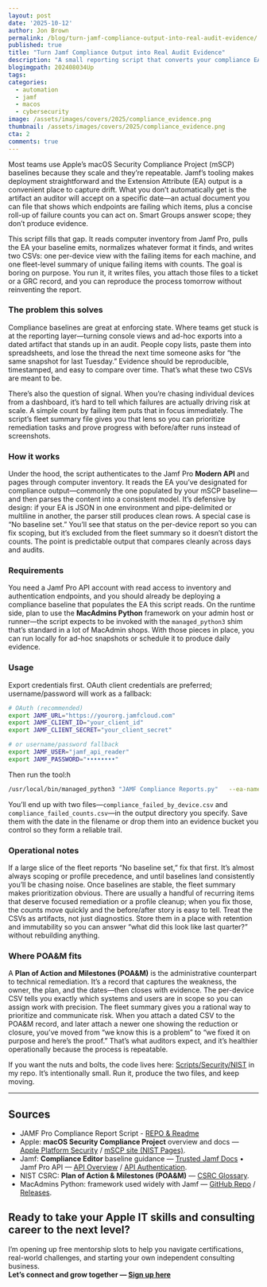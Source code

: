 ```yaml
---
layout: post
date: '2025-10-12'
author: Jon Brown
permalink: /blog/turn-jamf-compliance-output-into-real-audit-evidence/
published: true
title: "Turn Jamf Compliance Output into Real Audit Evidence"
description: "A small reporting script that converts your compliance EA into two CSVs auditors will actually accept."
blogimgpath: 202408034Up
tags:
categories:
  - automation
  - jamf
  - macos
  - cybersecurity
image: /assets/images/covers/2025/compliance_evidence.png
thumbnail: /assets/images/covers/2025/compliance_evidence.png
cta: 2
comments: true
---
```


Most teams use Apple’s macOS Security Compliance Project (mSCP) baselines because they scale and they’re repeatable. Jamf’s tooling makes deployment straightforward and the Extension Attribute (EA) output is a convenient place to capture drift. What you don’t automatically get is the artifact an auditor will accept on a specific date—an actual document you can file that shows which endpoints are failing which items, plus a concise roll-up of failure counts you can act on. Smart Groups answer scope; they don’t produce evidence.

This script fills that gap. It reads computer inventory from Jamf Pro, pulls the EA your baseline emits, normalizes whatever format it finds, and writes two CSVs: one per-device view with the failing items for each machine, and one fleet-level summary of unique failing items with counts. The goal is boring on purpose. You run it, it writes files, you attach those files to a ticket or a GRC record, and you can reproduce the process tomorrow without reinventing the report.

### The problem this solves

Compliance baselines are great at enforcing state. Where teams get stuck is at the reporting layer—turning console views and ad-hoc exports into a dated artifact that stands up in an audit. People copy lists, paste them into spreadsheets, and lose the thread the next time someone asks for “the same snapshot for last Tuesday.” Evidence should be reproducible, timestamped, and easy to compare over time. That’s what these two CSVs are meant to be.

There’s also the question of signal. When you’re chasing individual devices from a dashboard, it’s hard to tell which failures are actually driving risk at scale. A simple count by failing item puts that in focus immediately. The script’s fleet summary file gives you that lens so you can prioritize remediation tasks and prove progress with before/after runs instead of screenshots.

### How it works

Under the hood, the script authenticates to the Jamf Pro **Modern API** and pages through computer inventory. It reads the EA you’ve designated for compliance output—commonly the one populated by your mSCP baseline—and then parses the content into a consistent model. It’s defensive by design: if your EA is JSON in one environment and pipe-delimited or multiline in another, the parser still produces clean rows. A special case is “No baseline set.” You’ll see that status on the per-device report so you can fix scoping, but it’s excluded from the fleet summary so it doesn’t distort the counts. The point is predictable output that compares cleanly across days and audits.

### Requirements

You need a Jamf Pro API account with read access to inventory and authentication endpoints, and you should already be deploying a compliance baseline that populates the EA this script reads. On the runtime side, plan to use the **MacAdmins Python** framework on your admin host or runner—the script expects to be invoked with the `managed_python3` shim that’s standard in a lot of MacAdmin shops. With those pieces in place, you can run locally for ad-hoc snapshots or schedule it to produce daily evidence.

### Usage

Export credentials first. OAuth client credentials are preferred; username/password will work as a fallback:

```bash
# OAuth (recommended)
export JAMF_URL="https://yourorg.jamfcloud.com"
export JAMF_CLIENT_ID="your_client_id"
export JAMF_CLIENT_SECRET="your_client_secret"

# or username/password fallback
export JAMF_USER="jamf_api_reader"
export JAMF_PASSWORD="••••••••"
```

Then run the tool:h

```bash
/usr/local/bin/managed_python3 "JAMF Compliance Reports.py"   --ea-name "Compliance - Failed Result List"   --out-dir "./Reports"
```

You’ll end up with two files—`compliance_failed_by_device.csv` and `compliance_failed_counts.csv`—in the output directory you specify. Save them with the date in the filename or drop them into an evidence bucket you control so they form a reliable trail.

### Operational notes

If a large slice of the fleet reports “No baseline set,” fix that first. It’s almost always scoping or profile precedence, and until baselines land consistently you’ll be chasing noise. Once baselines are stable, the fleet summary makes prioritization obvious. There are usually a handful of recurring items that deserve focused remediation or a profile cleanup; when you fix those, the counts move quickly and the before/after story is easy to tell. Treat the CSVs as artifacts, not just diagnostics. Store them in a place with retention and immutability so you can answer “what did this look like last quarter?” without rebuilding anything.

### Where POA&M fits

A **Plan of Action and Milestones (POA&M)** is the administrative counterpart to technical remediation. It’s a record that captures the weakness, the owner, the plan, and the dates—then closes with evidence. The per-device CSV tells you exactly which systems and users are in scope so you can assign work with precision. The fleet summary gives you a rational way to prioritize and communicate risk. When you attach a dated CSV to the POA&M record, and later attach a newer one showing the reduction or closure, you’ve moved from “we know this is a problem” to “we fixed it on purpose and here’s the proof.” That’s what auditors expect, and it’s healthier operationally because the process is repeatable.

If you want the nuts and bolts, the code lives here: [Scripts/Security/NIST](https://github.com/jonbrown21/macOS-JAMF-Scripts/tree/main/Scripts/Security/NIST) in my repo. It’s intentionally small. Run it, produce the two files, and keep moving.

---

## Sources

- JAMF Pro Compliance Report Script - [REPO & Readme](https://github.com/jonbrown21/macOS-JAMF-Scripts/tree/main/Scripts/Security/NIST)
- Apple: **macOS Security Compliance Project** overview and docs — [Apple Platform Security](https://support.apple.com/guide/certifications/macos-security-compliance-project-apc322685bb2/web) / [mSCP site (NIST Pages)](https://pages.nist.gov/macos_security/).
- Jamf: **Compliance Editor** baseline guidance — [Trusted Jamf Docs](https://trusted.jamf.com/docs/establishing-compliance-baselines) • Jamf Pro API — [API Overview](https://developer.jamf.com/jamf-pro/docs/jamf-pro-api-overview) / [API Authentication](https://developer.jamf.com/jamf-pro/reference/api-authentication-1).
- NIST CSRC: **Plan of Action & Milestones (POA&M)** — [CSRC Glossary](https://csrc.nist.gov/glossary/term/plan_of_action_and_milestones).
- MacAdmins Python: framework used widely with Jamf — [GitHub Repo](https://github.com/macadmins/python) / [Releases](https://github.com/macadmins/python/releases).


## Ready to take your Apple IT skills and consulting career to the next level?
I’m opening up free mentorship slots to help you navigate certifications, real-world challenges, and starting your own independent consulting business.  
**Let’s connect and grow together — [Sign up here](https://jonbrown.org/contact/)**